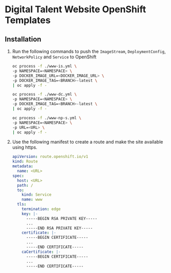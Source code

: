 # Digital Talent Website OpenShift Templates

## Installation

1. Run the following commands to push the `ImageStream`, `DeploymentConfig`, `NetworkPolicy` and `Service` to OpenShift

   ```sh
   oc process -f ./www-is.yml \
   -p NAMESPACE=<NAMESPACE> \
   -p DOCKER_IMAGE_URL=<DOCKER_IMAGE_URL> \
   -p DOCKER_IMAGE_TAG=<BRANCH>-latest \
   | oc apply -f -

   oc process -f ./www-dc.yml \
   -p NAMESPACE=<NAMESPACE> \
   -p DOCKER_IMAGE_TAG=<BRANCH>-latest \
   | oc apply -f -

   oc process -f ./www-np-s.yml \
   -p NAMESPACE=<NAMESPACE> \
   -p URL=<URL> \
   | oc apply -f -
   ```

2. Use the following manifest to create a route and make the site available using https.

   ```yaml
   apiVersion: route.openshift.io/v1
   kind: Route
   metadata:
     name: <URL>
   spec:
     host: <URL>
     path: /
     to:
       kind: Service
       name: www
     tls:
       termination: edge
       key: |-
         -----BEGIN RSA PRIVATE KEY-----
         ...
         -----END RSA PRIVATE KEY-----
       certificate: |-
         -----BEGIN CERTIFICATE-----
         ...
         -----END CERTIFICATE-----
       caCertificate: |-
         -----BEGIN CERTIFICATE-----
         ...
         -----END CERTIFICATE-----
   ```
